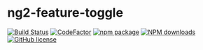 # ng2-feature-toggle

<div lign="center">

[![Build Status](https://app.travis-ci.com/Sgryts/ng2-feature-toggle.svg?branch=main)](https://app.travis-ci.com/Sgryts/ng2-feature-toggle)
[![CodeFactor](https://www.codefactor.io/repository/github/sgryts/ng2-feature-toggle/badge)](https://www.codefactor.io/repository/github/sgryts/ng2-feature-toggle)
[![npm package](https://img.shields.io/npm/v/ng2-feature-toggle.svg?style=flat-square)](https://www.npmjs.com/package/ng2-feature-toggle)
[![NPM downloads](http://img.shields.io/npm/dm/ng2-feature-toggle.svg?style=flat-square)](https://npmjs.org/package/ng2-feature-toggle)
[![GitHub license](https://img.shields.io/github/license/mashape/apistatus.svg?style=flat-square)](https://github.com/Sgryts/ng2-feature-toggle/blob/main/LICENSE)

</div>
